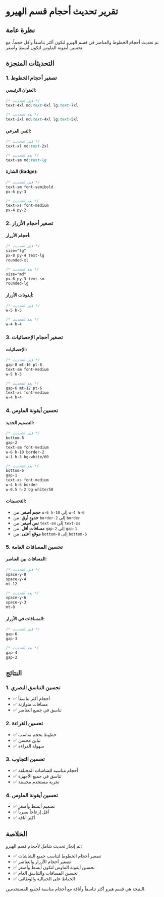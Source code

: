 # تقرير تحديث أحجام قسم الهيرو

## نظرة عامة

تم تحديث أحجام الخطوط والعناصر في قسم الهيرو لتكون أكثر تناسقاً وأقل حجماً، مع تحسين أيقونة الماوس لتكون أبسط وأصغر.

## التحديثات المنجزة

### 1. تصغير أحجام الخطوط

#### العنوان الرئيسي:

```css
/* قبل التحديث */
text-4xl md:text-6xl lg:text-7xl

/* بعد التحديث */
text-2xl md:text-4xl lg:text-5xl
```

#### النص الفرعي:

```css
/* قبل التحديث */
text-xl md:text-2xl

/* بعد التحديث */
text-sm md:text-lg
```

#### الشارة (Badge):

```css
/* قبل التحديث */
text-sm font-semibold
px-6 py-3

/* بعد التحديث */
text-xs font-medium
px-4 py-2
```

### 2. تصغير أحجام الأزرار

#### أحجام الأزرار:

```css
/* قبل التحديث */
size="lg"
px-8 py-4 text-lg
rounded-xl

/* بعد التحديث */
size="md"
px-6 py-3 text-sm
rounded-lg
```

#### أيقونات الأزرار:

```css
/* قبل التحديث */
w-5 h-5

/* بعد التحديث */
w-4 h-4
```

### 3. تصغير أحجام الإحصائيات

#### الإحصائيات:

```css
/* قبل التحديث */
gap-8 mt-16 pt-8
text-sm font-medium
w-5 h-5

/* بعد التحديث */
gap-6 mt-12 pt-6
text-xs font-medium
w-4 h-4
```

### 4. تحسين أيقونة الماوس

#### التصميم الجديد:

```css
/* قبل التحديث */
bottom-8
gap-2
text-sm font-medium
w-6 h-10 border-2
w-1 h-3 bg-white/60

/* بعد التحديث */
bottom-6
gap-1
text-xs font-medium
w-4 h-6 border
w-0.5 h-2 bg-white/50
```

#### التحسينات:

- **حجم أصغر**: من `w-6 h-10` إلى `w-4 h-6`
- **حدود أرق**: من `border-2` إلى `border`
- **نص أصغر**: من `text-sm` إلى `text-xs`
- **مسافات أقل**: من `gap-2` إلى `gap-1`
- **موقع أعلى**: من `bottom-8` إلى `bottom-6`

### 5. تحسين المسافات العامة

#### المسافات بين العناصر:

```css
/* قبل التحديث */
space-y-8
space-y-4
mt-12

/* بعد التحديث */
space-y-6
space-y-3
mt-8
```

#### المسافات في الأزرار:

```css
/* قبل التحديث */
gap-6
gap-3

/* بعد التحديث */
gap-4
gap-2
```

## النتائج

### 1. تحسين التناسق البصري

- ✅ أحجام أكثر تناسقاً
- ✅ مسافات متوازنة
- ✅ تناسق في جميع العناصر

### 2. تحسين القراءة

- ✅ خطوط بحجم مناسب
- ✅ تباين محسن
- ✅ سهولة القراءة

### 3. تحسين التجاوب

- ✅ أحجام مناسبة للشاشات المختلفة
- ✅ تناسق في جميع الأجهزة
- ✅ تجربة مستخدم محسنة

### 4. تحسين أيقونة الماوس

- ✅ تصميم أبسط وأصغر
- ✅ أقل إزعاجاً بصرياً
- ✅ أكثر أناقة

## الخلاصة

تم إنجاز تحديث شامل لأحجام قسم الهيرو:

- ✅ تصغير أحجام الخطوط لتناسب جميع الشاشات
- ✅ تصغير أحجام الأزرار والعناصر
- ✅ تحسين أيقونة الماوس لتكون أبسط وأصغر
- ✅ تحسين المسافات والتناسق العام
- ✅ الحفاظ على الجمالية والوظائف

النتيجة هي قسم هيرو أكثر تناسقاً وأناقة مع أحجام مناسبة لجميع المستخدمين.
